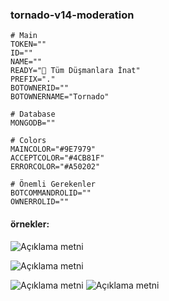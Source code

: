 ### tornado-v14-moderation

```
# Main
TOKEN=""
ID=""
NAME=""
READY="🤡 Tüm Düşmanlara İnat"
PREFIX="."
BOTOWNERID=""
BOTOWNERNAME="Tornado"

# Database
MONGODB=""

# Colors
MAINCOLOR="#9E7979"
ACCEPTCOLOR="#4CB81F"
ERRORCOLOR="#A50202"

# Önemli Gerekenler
BOTCOMMANDROLID=""
OWNERROLID=""
```

#### örnekler:

![Açıklama metni](https://cdn.discordapp.com/attachments/1220714050032373801/1221067954372739203/image.png?ex=66113b26&is=65fec626&hm=9c3f4b00872fe5f5478a3fabd22348a274db15308db8e388320ee2e9b2b3574b&)

![Açıklama metni](https://cdn.discordapp.com/attachments/1220714050032373801/1220741961414217788/image.png?ex=66100b8b&is=65fd968b&hm=b2be5d139df59af817503e3a96c4f892de453da64d571fdd0b3cfce8b00b43c9&)

![Açıklama metni](https://cdn.discordapp.com/attachments/1220714050032373801/1221038960546021436/image.png?ex=66112026&is=65feab26&hm=09894d00682a500faa1bac7886b6a7a41a37f97f6687550bcfb010dc02c16159&)
![Açıklama metni](https://cdn.discordapp.com/attachments/1220714050032373801/1221069380071198800/image.png?ex=66113c7a&is=65fec77a&hm=178e08b336980e3cfa6fb28b5f8d466562c7353fd807c3ae657b1b920c019b8d&)
